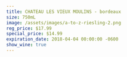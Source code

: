 ```yaml
---
title: CHATEAU LES VIEUX MOULINS - bordeaux
size: 750mL
image: /assets/images/a-to-z-riesling-2.png
reg_price: $17.99
special_price: $14.99
expiration_date: 2018-04-04 00:00:00 -0600
show_wine: true
---
```


